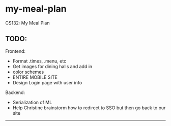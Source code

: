my-meal-plan
============

CS132: My Meal Plan

TODO:
---------
Frontend:
* Format .times, .menu, etc
* Get images for dining halls and add in
* color schemes
* ENTIRE MOBILE SITE
* Design Login page with user info

Backend:
* Serialization of ML
* Help Christine brainstorm how to redirect to SSO but then go back to our site
-------
